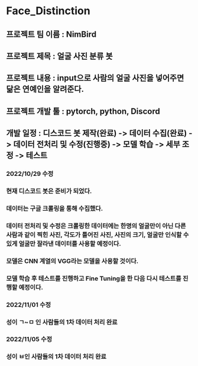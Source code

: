 # Face_Distinction
## 프로젝트 팀 이름 : NimBird
## 프로젝트 제목 : 얼굴 사진 분류 봇
## 프로젝트 내용 : input으로 사람의 얼굴 사진을 넣어주면 닮은 연예인을 알려준다.
## 프로젝트 개발 툴 : pytorch, python, Discord
## 개발 일정 : 디스코드 봇 제작(완료) -> 데이터 수집(완료) -> 데이터 전처리 및 수정(진행중) -> 모델 학습 -> 세부 조정 -> 테스트

### 2022/10/29 수정

### 현재 디스코드 봇은 준비가 되었다.
### 데이터는 구글 크롤링을 통해 수집했다.
### 데이터 전처리 및 수정은 크롤링한 데이터에는 한명의 얼굴만이 아닌 다른 사람과 같이 찍힌 사진, 각도가 틀어진 사진, 사진의 크기, 얼굴만 인식할 수 있게 얼굴만 잘라낸 데이터를 사용할 예정이다.
### 모델은 CNN 계열의 VGG라는 모델을 사용할 것이다.
### 모델 학습 후 테스트를 진행하고 Fine Tuning을 한 다음 다시 테스트를 진행할 예정이다.

### 2022/11/01 수정

### 성이 ㄱ~ㅁ 인 사람들의 1차 데이터 처리 완료

### 2022/11/05 수정

### 성이 ㅂ인 사람들의 1차 데이터 처리 완료